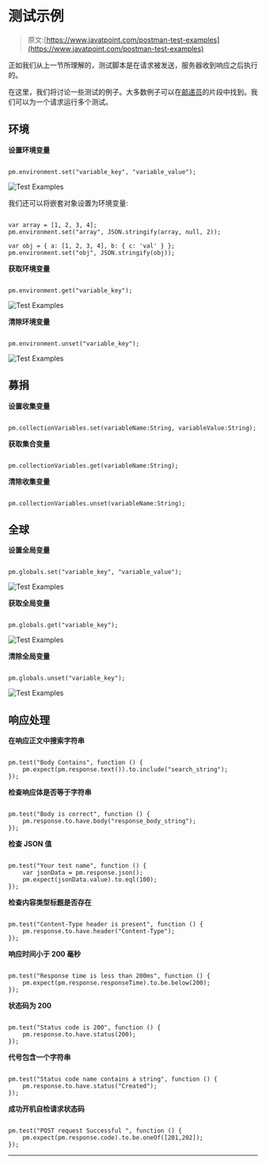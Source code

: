 # 测试示例

> 原文:[https://www.javatpoint.com/postman-test-examples](https://www.javatpoint.com/postman-test-examples)

正如我们从上一节所理解的，测试脚本是在请求被发送，服务器收到响应之后执行的。

在这里，我们将讨论一些测试的例子。大多数例子可以在[邮递员](https://www.javatpoint.com/postman)的片段中找到。我们可以为一个请求运行多个测试。

## 环境

**设置环境变量**

```

pm.environment.set("variable_key", "variable_value");

```

![Test Examples](../Images/f938aab0f3aaa48ee227002cebbb7c91.png)

我们还可以将嵌套对象设置为环境变量:

```

var array = [1, 2, 3, 4];
pm.environment.set("array", JSON.stringify(array, null, 2));

var obj = { a: [1, 2, 3, 4], b: { c: 'val' } };
pm.environment.set("obj", JSON.stringify(obj));

```

**获取环境变量**

```

pm.environment.get("variable_key");

```

![Test Examples](../Images/7ce4d64cd3950f4858b4a5340b4dfb8c.png)

**清除环境变量**

```

pm.environment.unset("variable_key");

```

![Test Examples](../Images/6f54732b56ed1a34696e580214c0e287.png)

## 募捐

**设置收集变量**

```

pm.collectionVariables.set(variableName:String, variableValue:String);

```

**获取集合变量**

```

pm.collectionVariables.get(variableName:String);

```

**清除收集变量**

```

pm.collectionVariables.unset(variableName:String);

```

## 全球

**设置全局变量**

```

pm.globals.set("variable_key", "variable_value");

```

![Test Examples](../Images/34cb57e48677cab8e39497b6c48d3332.png)

**获取全局变量**

```

pm.globals.get("variable_key");

```

![Test Examples](../Images/276bc95cb60986be491618eabae5361c.png)

**清除全局变量**

```

pm.globals.unset("variable_key");

```

![Test Examples](../Images/b82c09270d7fb95d70c916341243c52a.png)

## 响应处理

**在响应正文中搜索字符串**

```

pm.test("Body Contains", function () {
    pm.expect(pm.response.text()).to.include("search_string");
});

```

**检查响应体是否等于字符串**

```

pm.test("Body is correct", function () {
    pm.response.to.have.body("response_body_string");
});

```

**检查 JSON 值**

```

pm.test("Your test name", function () {
    var jsonData = pm.response.json();
    pm.expect(jsonData.value).to.eql(100);
});

```

**检查内容类型标题是否存在**

```

pm.test("Content-Type header is present", function () {
    pm.response.to.have.header("Content-Type");
});

```

**响应时间小于 200 毫秒**

```

pm.test("Response time is less than 200ms", function () {
    pm.expect(pm.response.responseTime).to.be.below(200);
});

```

**状态码为 200**

```

pm.test("Status code is 200", function () {
    pm.response.to.have.status(200);
});

```

**代号包含一个字符串**

```

pm.test("Status code name contains a string", function () {
    pm.response.to.have.status("Created");
});

```

**成功开机自检请求状态码**

```

pm.test("POST request Successful ", function () {
    pm.expect(pm.response.code).to.be.oneOf([201,202]);
});

```

* * *